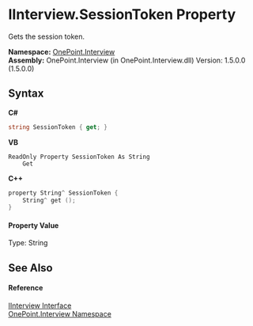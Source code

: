 # IInterview.SessionToken Property 
 

Gets the session token.

**Namespace:**&nbsp;<a href="N_OnePoint_Interview">OnePoint.Interview</a><br />**Assembly:**&nbsp;OnePoint.Interview (in OnePoint.Interview.dll) Version: 1.5.0.0 (1.5.0.0)

## Syntax

**C#**<br />
``` C#
string SessionToken { get; }
```

**VB**<br />
``` VB
ReadOnly Property SessionToken As String
	Get
```

**C++**<br />
``` C++
property String^ SessionToken {
	String^ get ();
}
```


#### Property Value
Type: String

## See Also


#### Reference
<a href="T_OnePoint_Interview_IInterview">IInterview Interface</a><br /><a href="N_OnePoint_Interview">OnePoint.Interview Namespace</a><br />